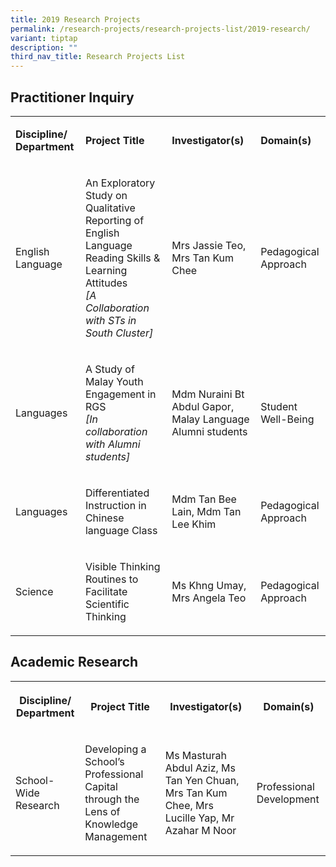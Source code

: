 ```yaml
---
title: 2019 Research Projects
permalink: /research-projects/research-projects-list/2019-research/
variant: tiptap
description: ""
third_nav_title: Research Projects List
---
```

<h2>Practitioner Inquiry</h2>
<table style="minWidth: 100px">
<colgroup>
<col>
<col>
<col>
<col>
</colgroup>
<tbody>
<tr>
<td rowspan="1" colspan="1">
<p><strong>Discipline/ Department</strong>
</p>
</td>
<td rowspan="1" colspan="1">
<p><strong>Project Title</strong>
</p>
</td>
<td rowspan="1" colspan="1">
<p><strong>Investigator(s)</strong>
</p>
</td>
<td rowspan="1" colspan="1">
<p><strong>Domain(s)</strong>
</p>
</td>
</tr>
<tr>
<td rowspan="1" colspan="1">
<p>English Language</p>
</td>
<td rowspan="1" colspan="1">
<p>An Exploratory Study on Qualitative Reporting of English Language Reading
Skills &amp; Learning Attitudes
<br><em>[A Collaboration with STs in South Cluster]</em>
</p>
</td>
<td rowspan="1" colspan="1">
<p>Mrs Jassie Teo, Mrs Tan Kum Chee</p>
</td>
<td rowspan="1" colspan="1">
<p>Pedagogical Approach</p>
</td>
</tr>
<tr>
<td rowspan="1" colspan="1">
<p>Languages</p>
</td>
<td rowspan="1" colspan="1">
<p>A Study of Malay Youth Engagement in RGS
<br><em>[In collaboration with Alumni students]</em>
</p>
</td>
<td rowspan="1" colspan="1">
<p>Mdm Nuraini Bt Abdul Gapor, Malay Language Alumni students</p>
</td>
<td rowspan="1" colspan="1">
<p>Student Well-Being</p>
</td>
</tr>
<tr>
<td rowspan="1" colspan="1">
<p>Languages</p>
</td>
<td rowspan="1" colspan="1">
<p>Differentiated Instruction in Chinese language Class</p>
</td>
<td rowspan="1" colspan="1">
<p>Mdm Tan Bee Lain, Mdm Tan Lee Khim</p>
</td>
<td rowspan="1" colspan="1">
<p>Pedagogical Approach</p>
</td>
</tr>
<tr>
<td rowspan="1" colspan="1">
<p>Science</p>
</td>
<td rowspan="1" colspan="1">
<p>Visible Thinking Routines to Facilitate Scientific Thinking</p>
</td>
<td rowspan="1" colspan="1">
<p>Ms Khng Umay, Mrs Angela Teo</p>
</td>
<td rowspan="1" colspan="1">
<p>Pedagogical Approach</p>
</td>
</tr>
</tbody>
</table>
<h2>Academic Research</h2>
<table style="minWidth: 100px">
<colgroup>
<col>
<col>
<col>
<col>
</colgroup>
<tbody>
<tr>
<th rowspan="1" colspan="1">
<p>Discipline/ Department</p>
</th>
<th rowspan="1" colspan="1">
<p>Project Title</p>
</th>
<th rowspan="1" colspan="1">
<p>Investigator(s)</p>
</th>
<th rowspan="1" colspan="1">
<p>Domain(s)</p>
</th>
</tr>
<tr>
<td rowspan="1" colspan="1">
<p>School-Wide Research</p>
</td>
<td rowspan="1" colspan="1">
<p>Developing a School’s Professional Capital through the Lens of Knowledge
Management</p>
</td>
<td rowspan="1" colspan="1">
<p>Ms Masturah Abdul Aziz, Ms Tan Yen Chuan, Mrs Tan Kum Chee, Mrs Lucille
Yap, Mr Azahar M Noor</p>
</td>
<td rowspan="1" colspan="1">
<p>Professional Development</p>
</td>
</tr>
</tbody>
</table>
<p></p>